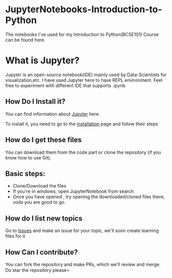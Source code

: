 # JupyterNotebooks-Introduction-to-Python
The notebooks I've used for my  Introduction to Python(BCSE101) Course can be found here.

# What is  Jupyter?
Jupyter is an open-source notebook(IDE) mainly used by Data-Scientists for visualization,etc.
I have used Jupyter here to have REPL environment. Feel free to experiment with different IDE that supports .ipynb

## How Do I Install it?
You can find information about [Jupyter](https://jupyter.org/about) here.

To install it, you need to go to the [installation](https://jupyter.org/install) page and follow their steps

## How do I get these files
You can download them from the code part or clone the repository (if you know how to use Git).

## Basic steps:
-  Clone/Download the files
-  If you're in windows, open JupyterNotebook from search
- Once you have opened , try opening the downloaded/cloned files there, _voila_ you are good to go.

## How do I list new topics
Go to [Issues](https://github.com/AbhijithGanesh/JupyterNotebooks-Introduction-to-Python/issues) and make an issue for your topic, we'll soon create learning files for it

## How Can I contribute?
You can fork the repository and make PRs, which we'll review and merge.
Do star the repository please⭐ 

